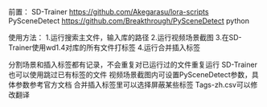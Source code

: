前置：
SD-Trainer
https://github.com/Akegarasu/lora-scripts
PySceneDetect
https://github.com/Breakthrough/PySceneDetect
python

使用方法：
1.运行搜索主文件，输入库的路径
2.运行视频场景截图
3.在SD-Trainer使用wd1.4对库的所有文件打标签
4.运行合并插入标签

分割场景和插入标签都有记录，不会重复对已运行过的文件重复运行
SD-Trainer也可以使用跳过已有标签的文件
视频场景截图内可设置PySceneDetect参数，具体参数参考官方文档
合并插入标签里可以选择屏蔽某些标签
Tags-zh.csv可以修改翻译
